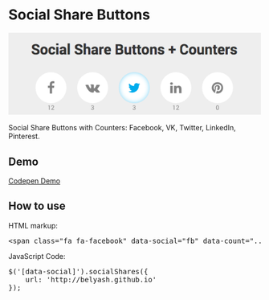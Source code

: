 # Social Share Buttons
![Social Share Buttons](social-share-buttons.png)

Social Share Buttons with Counters: Facebook, VK, Twitter, LinkedIn, Pinterest.

## Demo
[Codepen Demo](http://codepen.io/Belyash/full/ogQbWj/)

## How to use
HTML markup:
<pre>
&lt;span class="fa fa-facebook" data-social="fb" data-count="..."&gt;Facebook&lt;/span&gt;
</pre>
JavaScript Code:
<pre>
$('[data-social]').socialShares({
    url: 'http://belyash.github.io'
});
</pre>